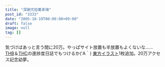 ```yaml
---
title: "深謝弐拾萬来場"
post_id: "3333"
date: "2005-10-19T00:00:00+09:00"
draft: false
image: null
tag: []
---
```



気づけばあっと言う間に20万。やっぱサイト放置も半放置もよくないな……[THB](/tag/thb)＆[THC](/!/thC/)の進捗度日誌でもつけるか('A｀) [東方イラスト](/3336)1枚追加。20万アクセス記念幼夢。
